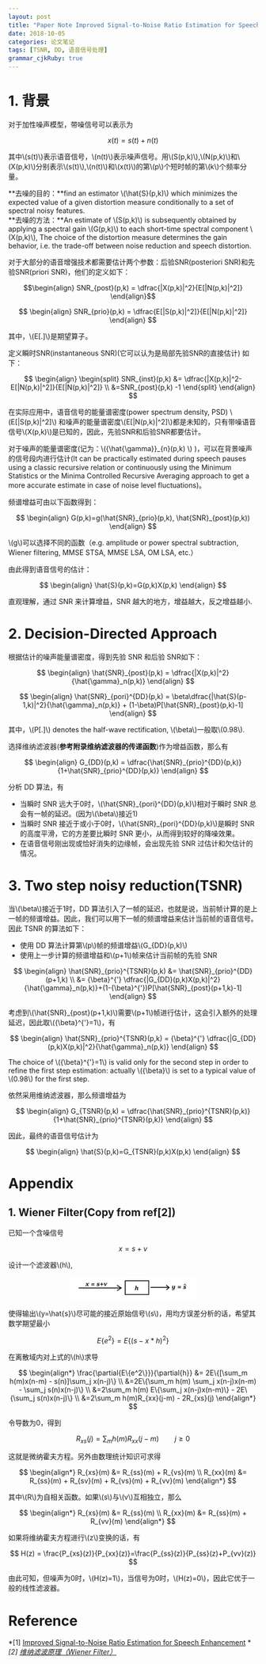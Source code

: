 ```yaml
---
layout: post
title: "Paper Note Improved Signal-to-Noise Ratio Estimation for Speech Enhancement"
date: 2018-10-05
categories: 论文笔记
tags: [TSNR, DD, 语音信号处理]
grammar_cjkRuby: true
---
```


# 1. 背景
对于加性噪声模型，带噪信号可以表⽰为 

$$
    x(t) = s(t)+n(t)
$$

其中\\(s(t)\\)表示语音信号，\\(n(t)\\)表示噪声信号。用\\(S(p,k)\\),\\(N(p,k)\\)和\\(X(p,k)\\)分别表示\\(s(t)\\),\\(n(t)\\)和\\(x(t)\\)的第\\(p\\)个短时帧的第\\(k\\)个频率分量。

**去噪的目的：**find an estimator \\(\hat{S}(p,k)\\) which minimizes the expected value of a given distortion measure conditionally to a set of spectral noisy features.     
**去噪的方法：**An estimate of \\(S(p,k)\\) is subsequently obtained by applying a spectral gain \\(G(p,k)\\) to each short-time spectral component \\(X(p,k)\\), The choice of the distortion measure determines the gain behavior, i.e. the trade-off between noise reduction and speech distortion.

对于大部分的语音增强技术都需要估计两个参数：后验SNR(posteriori SNR)和先验SNR(priori SNR)，他们的定义如下：

$$\begin{align}
    SNR_{post}(p,k) = \dfrac{|X(p,k)|^2}{E[|N(p,k)|^2]}
\end{align}$$

$$
\begin{align}                                                                                                                                                                                               
    SNR_{prio}(p,k) = \dfrac{E[|S(p,k)|^2]}{E[|N(p,k)|^2]}
\end{align}
$$

其中，\\(E[.]\\)是期望算子。

定义瞬时SNR(instantaneous SNR)(它可以认为是局部先验SNR的直接估计) 如下：

$$
\begin{align}
\begin{split}
SNR_{inst}(p,k) &= \dfrac{|X(p,k)|^2-E[|N(p,k)|^2]}{E[|N(p,k)|^2]}   \\
                &=SNR_{post}(p,k) -1
\end{split}
\end{align}
$$

在实际应用中，语音信号的能量谱密度(power spectrum density, PSD) \\(E[\|S(p,k)\|^2]\\) 和噪声的能量谱密度\\(E[\|N(p,k)\|^2]\\)都是未知的，只有带噪语音信号\\(X(p,k)\\)是已知的，因此，先验SNR和后验SNR都要估计。

对于噪声的能量谱密度(记为：\\({\hat{\gamma}}_{n}(p,k) \\) )，可以在背景噪声的信号段内进行估计(It can be practically estimated during speech pauses using a classic recursive relation or continuously using the Minimum Statistics or the Minima Controlled Recursive Averaging approach to get a more accurate estimate in case of noise level fluctuations)。

频谱增益可由以下函数得到：

$$
\begin{align}
  G(p,k)=g(\hat{SNR}_{prio}(p,k), \hat{SNR}_{post}(p,k))
\end{align}
$$

\\(g\\)可以选择不同的函数（e.g. amplitude or power spectral subtraction, Wiener filtering, MMSE STSA, MMSE LSA, OM LSA, etc.）

由此得到语音信号的估计：

$$
\begin{align}
  \hat{S}(p,k)=G(p,k)X(p,k)
\end{align}
$$

直观理解，通过 SNR 来计算增益，SNR 越大的地方，增益越大，反之增益越小.

# 2. Decision-Directed Approach
根据估计的噪声能量谱密度，得到先验 SNR 和后验 SNR如下：

$$
 \begin{align}
   \hat{SNR}_{post}(p,k) = \dfrac{|X(p,k)|^2}{\hat{\gamma}_n(p,k)}
 \end{align}
 $$
 
 $$
 \begin{align}
   \hat{SNR}_{pori}^{DD}(p,k) = \beta\dfrac{|\hat{S}(p-1,k)|^2}{\hat{\gamma}_n(p,k)} + (1-\beta)P[\hat{SNR}_{post}(p,k)-1]
 \end{align}
 $$
 
 其中，\\(P[.]\\) denotes the half-wave rectification, \\(\beta\\)一般取\\(0.98\\).

 选择维纳滤波器(**参考附录维纳滤波器的传递函数**)作为增益函数，那么有
 
 $$
 \begin{align}
   G_{DD}(p,k) = \dfrac{\hat{SNR}_{prio}^{DD}(p,k)}{1+\hat{SNR}_{prio}^{DD}(p,k)}
 \end{align}
$$

 分析 DD 算法，有
* 当瞬时 SNR 远大于0时，\\(\hat{SNR}_{pori}^{DD}(p,k)\\)相对于瞬时 SNR 总会有一帧的延迟。(因为\\(\beta\\)接近1)
* 当瞬时 SNR 接近于或小于0时，\\(\hat{SNR}_{pori}^{DD}(p,k)\\)是瞬时 SNR 的高度平滑，它的方差要比瞬时 SNR 更小，从而得到较好的降噪效果。
 * 在语音信号刚出现或恰好消失的边缘帧，会出现先验 SNR 过估计和欠估计的情况。

# 3. Two step noisy reduction(TSNR)
当\\(\beta\\)接近于1时，DD 算法引入了一帧的延迟，也就是说，当前帧计算的是上一帧的频谱增益。因此，我们可以用下一帧的频谱增益来估计当前帧的语音信号。因此 TSNR 的算法如下：
* 使用 DD 算法计算第\\(p\\)帧的频谱增益\\(G_{DD}(p,k)\\)
* 使用上一步计算的频谱增益和\\(p+1\\)帧来估计当前帧的先验 SNR

$$
    \begin{align}
      \hat{SNR}_{prio}^{TSNR}(p,k) &= \hat{SNR}_{prio}^{DD}(p+1,k)  \\
      &= {\beta}^{'} \dfrac{|G_{DD}(p,k)X(p,k)|^2}{\hat{\gamma}_n(p,k)}+(1-{\beta}^{'})P[\hat{SNR}_{post}(p+1,k)-1]
    \end{align}
$$
	
考虑到\\(\hat{SNR}_{post}(p+1,k)\\)需要\\(p+1\\)帧进行估计，这会引入额外的处理延迟，因此取\\({\beta}^{'}=1\\)，有

$$
\begin{align}
  \hat{SNR}_{prio}^{TSNR}(p,k) = {\beta}^{'} \dfrac{|G_{DD}(p,k)X(p,k)|^2}{\hat{\gamma}_n(p,k)}
\end{align}
$$

The choice of \\({\beta}^{'}=1\\) is valid only for the second step in order to refine the first step estimation: actually \\({\beta}\\) is set to a typical value of \\(0.98\\) for the first step.

依然采用维纳滤波器，那么频谱增益为

$$
 \begin{align}
   G_{TSNR}(p,k) = \dfrac{\hat{SNR}_{prio}^{TSNR}(p,k)}{1+\hat{SNR}_{prio}^{TSNR}(p,k)}
 \end{align}
 $$
 
因此，最终的语音信号估计为

$$
\begin{align}
  \hat{S}(p,k)=G_{TSNR}(p,k)X(p,k)
\end{align}
$$

# Appendix
## 1. Wiener Filter(Copy from ref[2])
已知一个含噪信号

$$
x = s + v
$$

设计一个滤波器\\(h\\),

<p align="center">
<img src="/images/papernote_tsnr/appendix_1.png" width="50%" height="50%" />
</p>

使得输出\\(y=\hat{s}\\)尽可能的接近原始信号\\(s\\)，用均方误差分析的话，希望其数学期望最小

$$
E\{e^2\}=E\{(s-x*h)^2\}
$$

在离散域内对上式的\\(h\\)求导

$$
\begin{align*}
\frac{\partial{E\{e^2\}}}{\partial{h}} &= 2E\{[\sum_m h(m)x(n-m) - s(n)]\sum_j x(n-j)\} \\
                                       &=2E\{\sum_m h(m) \sum_j x(n-j)x(n-m) - \sum_j s(n)x(n-j)\}  \\
                                       &=2\sum_m h(m) E\{\sum_j x(n-j)x(n-m)\} - 2E\{\sum_j s(n)x(n-j)\}    \\
                                       &=2\sum_m h(m)R_{xx}(j-m) - 2R_{xs}(j)
\end{align*}
$$

令导数为0，得到

$$
R_{xs}(j)=\sum_m h(m)R_{xx}(j-m) \qquad j \geq 0
$$

这就是微纳霍夫方程。另外由数理统计知识可求得

$$
\begin{align*}
R_{xs}(m) &= R_{ss}(m) + R_{vs}(m)    \\
R_{xx}(m) &= R_{ss}(m) + R_{sv}(m) + R_{vs}(m) + R_{vv}(m)
\end{align*}
$$

其中\\(R\\)为自相关函数。如果\\(s\\)与\\(v\\)互相独立，那么

$$
\begin{align*}
R_{xs}(m) &= R_{ss}(m)    \\
R_{xx}(m) &= R_{ss}(m) + R_{vv}(m)
\end{align*}
$$

如果将维纳霍夫方程进行\\(z\\)变换的话，有

$$
H(z) = \frac{P_{xs}(z)}{P_{xx}(z)}=\frac{P_{ss}(z)}{P_{ss}(z)+P_{vv}(z)}
$$

由此可知，但噪声为0时，\\(H(z)=1\\)，当信号为0时，\\(H(z)=0\\)，因此它优于一般的线性滤波器。


# Reference
*[1] [Improved Signal-to-Noise Ratio Estimation for Speech Enhancement](https://hal.inria.fr/inria-00450766/document)    *
*[2] [维纳滤波原理（Wiener Filter）](https://zhuanlan.zhihu.com/p/20850601)*

